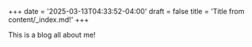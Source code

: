+++
date = '2025-03-13T04:33:52-04:00'
draft = false
title = 'Title from content/_index.md!'
+++

This is a blog all about me!
